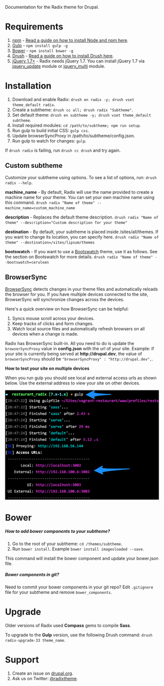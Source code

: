 Documentation for the Radix theme for Drupal.

# Requirements

1. [npm](https://www.npmjs.com) - [Read a guide on how to install Node and npm here](https://docs.npmjs.com/getting-started/installing-node).
2. [Gulp](http://gulpjs.com) - `npm install gulp -g`
3. [Bower](http://bower.io/) - `npm install bower -g`
4. [Drush](http://drush.org) - [Read a guide on how to install Drush here](http://www.drush.org/en/master/install/).
5. [jQuery 1.7+](http://drupal.org/project/jquery_update) - Radix needs jQuery 1.7. You can install jQuery 1.7 via [jquery_update](http://drupal.org/project/jquery_update) module or [jquery_multi](http://drupal.org/project/jqmulti) module.

# Installation

1. Download and enable Radix: `drush en radix -y; drush vset theme_default radix`.
2. Create a subtheme: `drush cc all; drush radix "Subtheme"`.
3. Set default theme: `drush en subtheme -y; drush vset theme_default subtheme`.
4. Install required modules: `cd /path/to/subtheme; npm run setup`.
5. Run gulp to build initial CSS: `gulp css`.
5. Update browserSyncProxy in /path/to/subtheme/config.json.
6. Run gulp to watch for changes: `gulp`.

If `drush radix` is failing, run `drush cc drush` and try again.

## Custom subtheme
Customize your subtheme using options. To see a list of options, run: `drush radix --help`.

**machine_name** - By default, Radix will use the name provided to create a machine name for your theme. You can set your own machine name using this command.
`drush radix "Name of theme" --machine_name=custom_machine_name`

**description** - Replaces the default theme description.
`drush radix "Name of theme" --description="Custom description for your theme"`

**destination** - By default, your subtheme is placed inside /sites/all/themes. If you want to change its location, you can specify here.
`drush radix "Name of theme" --destination=/sites/lipsum/themes`

**bootswatch** - If you want to use a [Bootswatch](http://bootswatch.com) theme, use it as follows. See the section on Bootswatch for more details.
`drush radix "Name of theme" --bootswatch=cerulean`

## BrowserSync

[BrowserSync](https://www.browsersync.io) detects changes in your theme files and automatically reloads the browser for you.
If you have multiple devices connected to the site, BrowserSync will synchronize changes across the devices.

Here's a quick overview on how BrowserSync can be helpful:

1. Syncs mouse scroll across your devices.
2. Keep tracks of clicks and form changes.
3. Watch local source files and automatically refresh browsers on all devices when a change is made.

Radix has BrowserSync built-in. All you need to do is update the `browserSyncProxy` value in **config.json** with the url of your site. Example:
if your site is currently being served at __http://drupal.dev__, the value of `browserSyncProxy` should be `"browserSyncProxy" : "http://drupal.dev",`.

**How to test your site on multiple devices**

When you run gulp you should see local and external access urls as shown below. Use the external address to view your site on other devices.

![Screenshot](images/radix-gulp-browsersync.png)

# Bower

##### How to add bower components to your subtheme?

1. Go to the root of your subtheme: `cd /themes/subtheme`.
2. Run `bower install`. Example `bower install imagesloaded --save`.

This command will install the bower component and update your bower.json file.

##### Bower components in git?

Need to commit your bower components in your git repo? Edit `.gitignore` file for your subtheme and remove `bower_components`.

# Upgrade

Older versions of Radix used **Compass** gems to compile **Sass**.

To upgrade to the **Gulp** version, use the following Drush command: `drush radix-upgrade-33 theme_name`.

# Support

1. Create an issue on [drupal.org](https://www.drupal.org/project/issues/radix).
2. Ask us on Twitter: [@radixtheme](http://twitter.com/radixtheme).
